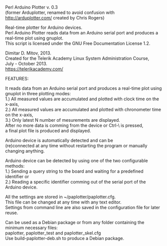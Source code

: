   
Perl Arduino Plotter v. 0.3  
(former Arduplotter, renamed to avoid confusion with http://arduplotter.com/ created by Chris Rogers)
  
Real-time plotter for Arduino devices.  
Perl Arduino Plotter reads data from an Arduino serial port and produces a real-time plot using gnuplot.  
This script is licensed under the GNU Free Documentation License 1.2.  
  
Dimitar D. Mitov, 2013.  
Created for the Telerik Academy Linux System Administration Course,  
July - October 2013.  
https://telerikacademy.com/  
  
FEATURES:  
  
It reads data from an Arduino serial port and produces a real-time plot using gnuplot in three plotting modes:  
1.) All measured values are accumulated and plotted with clock time on the x-axis,  
2.) All measured values are accumulated and plotted with chronometer time on the x-axis,  
3.) Only latest N number of mesurements are displayed.  
After no more data is comming from the device or Ctrl-\ is pressed,  
a final plot file is produced and displayed.  
  
Arduino device is automatically detected and can be  
(re)connected at any time without restarting the program or manually changing anything.  
  
Arduino device can be detected by using one of the two configurable methods:  
1.) Sending a query string to the board and waiting for a predefined identifier or  
2.) Reading a specific identifier comming out of the serial port of the Arduino device.  
  
All the settings are stored in ~/paplotter/paplotter.cfg.  
This file can be changed at any time with any text editor.  
Settings from command line are also saved in the configuration file for later reuse.  
  
Can be used as a Debian package or from any folder containing the minimum necessary files:  
paplotter, paplotter_test and paplotter_skel.cfg  
Use build-paplotter-deb.sh to produce a Debian package.  
  